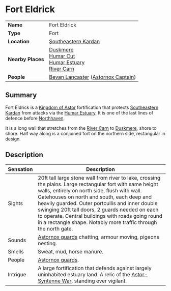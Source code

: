 # Fort Eldrick

|||
| --- | --- |
| **Name** | Fort Eldrick | place.4
| **Type** | Fort |
| **Location** | [Southeastern Kardan](../../regions/southeastern-kardan.md) |
| **Nearby Places** | [Duskmere](../../topography/rivers-lakes/duskmere.md)<br>[Humar Cut](../../roads/humar-cut.md)<br>[Humar Estuary](../../topography/swamps-deltas/humar-estuary.md)<br>[River Carn](../../topography/rivers-lakes/river-carn.md) |
| **People** | [Bevan Lancaster](../../../characters/bevan-lancaster.md) ([Astornox Captain](../../../organisations/government/astornox/ranks/astornox-captain.md)) |

## Summary

Fort Eldrick is a [Kingdom of Astor](../../../civilisations/kingdom-of-astor/kingdom-of-astor.md) fortification that protects [Southeastern Kardan](../../regions/southeastern-kardan.md) from attacks via the [Humar Estuary](../../topography/swamps-deltas/humar-estuary.md). It is one of the last lines of defence before [Northhaven](../cities/northhaven.md).

It is a long wall that stretches from the [River Carn](../../topography/rivers-lakes/river-carn.md) to [Duskmere](../../topography/rivers-lakes/duskmere.md), shore to shore. Half way along is a conjoined fort on the northern side, rectangular in design.

## Description

| Sensation | Description |
| ---- | --- |
| Sights | 20ft tall large stone wall from river to lake, crossing the plains. Large rectangular fort with same height walls, entirely on north side, flush with wall. Gatehouses on north and south, each deep and heavily guarded. Outer portcullis and inner double swinging 20ft tall doors, 2 guards needed on each to operate. Central buildings with roads going round in a rectangle shape. Notably more traffic through the north gate. |
| Sounds | [Astornox guards](../../../organisations/government/astornox/ranks/astornox-guard.md) chatting, armour moving, pigeons nesting. |
| Smells | Sweat, mud, horse manure. |
| People | [Astornox guards](../../../organisations/government/astornox/ranks/astornox-guard.md). |
| Intrigue | A large fortification that defends against largely uninhabited estuary land. A relic of the [Astor-Syntenne War](../../../history/events/astor-syntenne-war.md), standing ever vigilant. |
